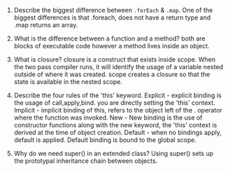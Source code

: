 


1. Describe the biggest difference between `.forEach` & `.map`.
    One of the biggest differences is that .foreach, does not have a return type and .map returns an array.

2. What is the difference between a function and a method?
    both are blocks of executable code however a method lives inside an object.

3. What is closure?
    closure is a construct that exists inside scope. When the two pass compiler runs, it will identify the usage of a variable nested outside of where it was created.  scope creates a closure
    so that the state is available in the nested scope.

4. Describe the four rules of the 'this' keyword.
    Explicit - explicit binding is the usage of call,apply,bind. you are directly setting the 'this' context.
    Implicit - implicit binding of this, refers to the object left of the . operator where the function was invoked. 
    New - New binding is the use of constructor functions along with the new keyword, the 'this' context is derived at the time of object creation.
    Default  - when no bindings apply, default is applied. Default binding is bound to the global scope.

5. Why do we need super() in an extended class?
    Using super() sets up the prototypal inheritance chain between objects.

